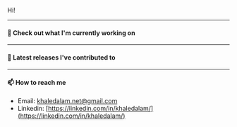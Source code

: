 Hi!

---

#### 👷 Check out what I'm currently working on

---

#### 🔭 Latest releases I've contributed to


---

#### 📫 How to reach me

- Email: [khaledalam.net@gmail.com](mailto:khaledalam.net@gmail.com)
- Linkedin: [https://linkedin.com/in/khaledalam/](https://linkedin.com/in/khaledalam/)
